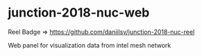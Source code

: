 # junction-2018-nuc-web

Reel Badge => https://github.com/daniilsv/junction-2018-nuc-reel

Web panel for visualization data from intel mesh network
